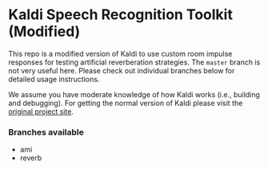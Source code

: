 Kaldi Speech Recognition Toolkit (Modified)
================================

This repo is a modified version of Kaldi to use custom room impulse responses for testing artificial reverberation strategies.
The `master` branch is not very useful here. Please check out individual branches below for detailed usage instructions.

We assume you have moderate knowledge of how Kaldi works (i.e., building and debugging). For getting the normal version of Kaldi please visit the [original project site](http://kaldi-asr.org/).

### Branches available

- ami
- reverb


